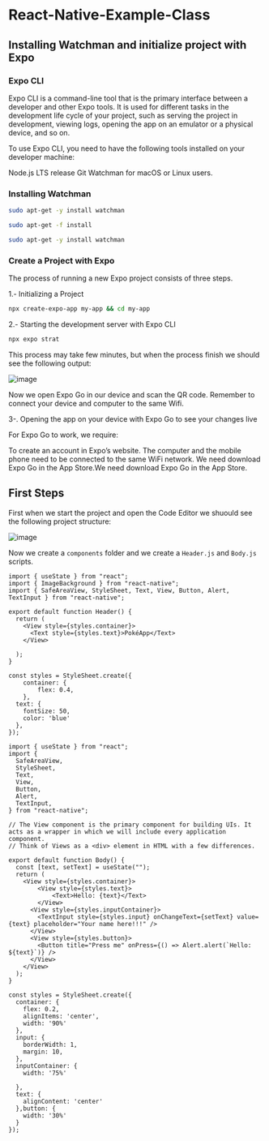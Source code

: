 # React-Native-Example-Class

## Installing Watchman and initialize project with Expo

### Expo CLI
Expo CLI is a command-line tool that is the primary interface between a developer and other Expo tools. It is used for different tasks in the development life cycle of your project, such as serving the project in development, viewing logs, opening the app on an emulator or a physical device, and so on.

To use Expo CLI, you need to have the following tools installed on your developer machine:

Node.js LTS release
Git
Watchman for macOS or Linux users.

### Installing Watchman

```bash
sudo apt-get -y install watchman
```


```bash
sudo apt-get -f install
```


```bash
sudo apt-get -y install watchman
```
### Create a Project with Expo

The process of running a new Expo project consists of three steps.



1.- Initializing a Project

```bash
npx create-expo-app my-app && cd my-app
```


2.- Starting the development server with Expo CLI

```bash
npx expo strat
```

This process may take few minutes, but when the process finish we should see the following output: 

![image](https://github.com/Suareguen/React-Native-Example-Class/assets/103899316/7b14175c-a40a-4f9f-af75-a9475be97e74)

Now we open Expo Go in our device and scan the QR code.
Remember to connect your device and computer to the same Wifi.



3-. Opening the app on your device with Expo Go to see your changes live

For Expo Go to work, we require:

To create an account in Expo’s website.
The computer and the mobile phone need to be connected to the same WiFi network.
We need download Expo Go in the App Store.We need download Expo Go in the App Store.

## First Steps

First when we start the project and open the Code Editor we shuould see the following project structure:

![image](https://github.com/Suareguen/React-Native-Example-Class/assets/103899316/6e50237a-15e3-473d-a710-0fbc08fd1819)

Now we create a `components` folder and we create a `Header.js` and `Body.js` scripts.

```
import { useState } from "react";
import { ImageBackground } from "react-native";
import { SafeAreaView, StyleSheet, Text, View, Button, Alert, TextInput } from "react-native";

export default function Header() {
  return (
    <View style={styles.container}>
      <Text style={styles.text}>PokéApp</Text>
    </View>

  );
}

const styles = StyleSheet.create({
    container: {
        flex: 0.4,
    },
  text: {
    fontSize: 50,
    color: 'blue'
  },
});

```

```
import { useState } from "react";
import {
  SafeAreaView,
  StyleSheet,
  Text,
  View,
  Button,
  Alert,
  TextInput,
} from "react-native";

// The View component is the primary component for building UIs. It acts as a wrapper in which we will include every application component.
// Think of Views as a <div> element in HTML with a few differences.

export default function Body() {
  const [text, setText] = useState("");
  return (
    <View style={styles.container}>
        <View style={styles.text}>
            <Text>Hello: {text}</Text>
        </View>
      <View style={styles.inputContainer}>
        <TextInput style={styles.input} onChangeText={setText} value={text} placeholder="Your name here!!!" />
      </View>
      <View style={styles.button}>
        <Button title="Press me" onPress={() => Alert.alert(`Hello: ${text}`)} />
      </View>
    </View>
  );
}

const styles = StyleSheet.create({
  container: {
    flex: 0.2,
    alignItems: 'center',
    width: '90%'
  },
  input: {
    borderWidth: 1,
    margin: 10,
  },
  inputContainer: {
    width: '75%'

  },
  text: {
    alignContent: 'center'
  },button: {
    width: '30%'
  }
});
```


